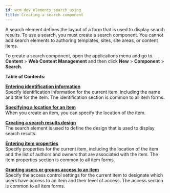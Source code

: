 ```yaml
---
id: wcm_dev_elements_search_using
title: Creating a search component
---
```





A search element defines the layout of a form that is used to display search results. To use a search, you must create a search component. You cannot add search elements to authoring templates, sites, site areas, or content items.

To create a search component, open the applications menu and go to **Content** \> **Web Content Management** and then click **New** \> **Component** \> **Search**.

**Table of Contents:**  


**[Entering identification information](wcm_dev_items_id_searchcmpt.md)**  
Specify identification information for the current item, including the name and title for the item. The identification section is common to all item forms.

**[Specifying a location for an item](wcm_dev_items_location_searchcmpt.md)**  
When you create an item, you can specify the location of the item.

**[Creating a search results design](wcm_dev_elements_search_props.md)**  
The search element is used to define the design that is used to display search results.

**[Entering item properties](wcm_dev_items_props_searchcmpt.md)**  
Specify properties for the current item, including the location of the item and the list of authors and owners that are associated with the item. The item properties section is common to all item forms.

**[Granting users or groups access to an item](wcm_dev_items_access_searchcmpt.md)**  
Specify the access control settings for the current item to designate which users have access to an item and their level of access. The access section is common to all item forms.

